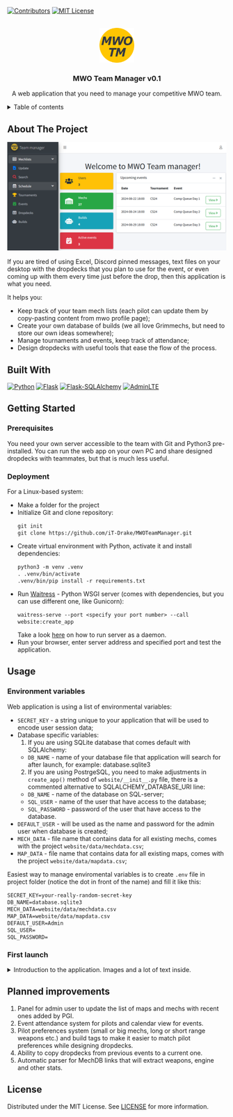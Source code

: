 <!-- PROJECT SHIELDS -->
[![Contributors][contributors-shield]][contributors-url]
[![MIT License][license-shield]][license-url]

<!-- PROJECT LOGO -->
<br />
<div align="center">
  <a href="https://github.com/iT-Drake/MWOTeamManager">
    <img src="doc/images/Logo.png" alt="Logo" width="80" height="80">
  </a>
  <h3 align="center">MWO Team Manager v0.1</h3>
  <p align="center">
    A web application that you need to manage your competitive MWO team.
  </p>
</div>

<details>
  <summary>Table of contents</summary>

- [About The Project](#about-the-project)
- [Built With](#built-with)
- [Getting Started](#getting-started)
  - [Prerequisites](#prerequisites)
  - [Deployment](#deployment)
- [Usage](#usage)
  - [Environment variables](#environment-variables)
  - [First launch](#first-launch)
- [Planned improvements](#planned-improvements)
- [License](#license)

</details>

<!-- ABOUT THE PROJECT -->
## About The Project

![Application](/doc/images/Application.png)

If you are tired of using Excel, Discord pinned messages, text files on your desktop with the dropdecks that you plan to use for the event, or even coming up with them every time just before the drop, then this application is what you need.

It helps you:
- Keep track of your team mech lists (each pilot can update them by copy-pasting content from mwo profile page);
- Create your own database of builds (we all love Grimmechs, but need to store our own ideas somewhere);
- Manage tournaments and events, keep track of attendance;
- Design dropdecks with useful tools that ease the flow of the process.

## Built With

[![Python][Python]][python-url]
[![Flask][Flask]][flask-url]
[![Flask-SQLAlchemy][Flask-SQLAlchemy]][flask-sqlalchemy-url]
[![AdminLTE][AdminLTE]][adminlte-url]

<!-- GETTING STARTED -->
## Getting Started

### Prerequisites

You need your own server accessible to the team with Git and Python3 pre-installed. You can run the web app on your own PC and share designed dropdecks with teammates, but that is much less useful.

### Deployment

For a Linux-based system:
- Make a folder for the project
- Initialize Git and clone repository:
  ```shell
  git init
  git clone https://github.com/iT-Drake/MWOTeamManager.git
  ```
- Create virtual environment with Python, activate it and install dependencies:
  ```shell
  python3 -m venv .venv
  . .venv/bin/activate
  .venv/bin/pip install -r requirements.txt
  ```
- Run [Waitress](https://docs.pylonsproject.org/projects/waitress/en/stable/) - Python WSGI server (comes with dependencies, but you can use different one, like Gunicorn):
  ```shell
  waitress-serve --port <specify your port number> --call website:create_app
  ```
  Take a look [here](/doc/Waitress.md) on how to run server as a daemon.
- Run your browser, enter server address and specified port and test the application.

<!-- USAGE EXAMPLES -->
## Usage

### Environment variables

Web application is using a list of environmental variables:
- `SECRET_KEY` - a string unique to your application that will be used to encode user session data;
- Database specific variables:
  1. If you are using SQLite database that comes default with SQLAlchemy:
    - `DB_NAME` - name of your database file that application will search for after launch, for example: database.sqlite3
  2. If you are using PostrgeSQL, you need to make adjustments in `create_app()` method of `website/__init__.py` file, there is a commented alternative to SQLALCHEMY_DATABASE_URI line:
    - `DB_NAME` - name of the database on SQL-server;
    - `SQL_USER` - name of the user that have access to the database;
    - `SQL_PASSWORD` - password of the user that have access to the database.
- `DEFAULT_USER` - will be used as the name and password for the admin user when database is created;
- `MECH_DATA` - file name that contains data for all existing mechs, comes with the project `website/data/mechdata.csv`;
- `MAP_DATA` - file name that contains data for all existing maps, comes with the project `website/data/mapdata.csv`;

Easiest way to manage enviromental variables is to create `.env` file in project folder (notice the dot in front of the name) and fill it like this:
```shell
SECRET_KEY=your-really-random-secret-key
DB_NAME=database.sqlite3
MECH_DATA=website/data/mechdata.csv
MAP_DATA=website/data/mapdata.csv
DEFAULT_USER=Admin
SQL_USER=
SQL_PASSWORD=
```

### First launch

<details>
  <summary>Introduction to the application. Images and a lot of text inside.</summary>

Open web app page in your browser. Log in with existing admin user or register a new one:

![Login](/doc/images/Login.png) ![Register](/doc/images/Register.png)

In-game-name will be used to represent user in dropdecks and mechlists.

After successful login press the button in top right corner of the screen and open your user profile:

![Login](/doc/images/Profile.png)

Here you can change your password if needed and specify a time zone in which events time will be displayed.

On the leftside menu you can find `Mechlists\Update` section. You can copy-paste there text from [MWO Profile](https://mwomercs.com/profile) page. It will be automatically parsed and your mechlist will be updated.

![Login](/doc/images/Mechlist.png)

Take a note that search field above the table let you enter a multiple column prompt like: "CLAN HERO 65 OMNI". It will search for every space-separated word in each column.

Create a tournament that your team is taking part in (it shouldn't be an official one, may be just "Summer scrims"). `Add` button will open a page for a new tournament.

![Login](/doc/images/Tournaments.png)

Add event in the same manner for existing tournament.

![Login](/doc/images/Events.png)

In the builds section you have filter buttons that can help you find the build you want. Take a note that only approved builds can be selected on dropdeck design page (marked with green).

![Login](/doc/images/Builds.png)

Now you are ready to make dropdecks. Application will message you if you left blank a field that is required to save data. Like event for a dropdeck, for example.

![Login](/doc/images/Dropdeck.png)

After you finallized your dropdecks, they will appear on event view page and you can send a link to your teammates.

![Login](/doc/images/EventView.png)

On event view page you can check if you managed to spread pilots between drops evenly, mech used not over tournament limit. Each pilot can filter dropdecks to see only the mechs that they playing. Build code could be copied to a clipboard and a link to MechDB opened in a separate tab.

</details>

<!-- Planned improvements -->
## Planned improvements

1. Panel for admin user to update the list of maps and mechs with recent ones added by PGI.
2. Event attendance system for pilots and calendar view for events.
3. Pilot preferences system (small or big mechs, long or short range weapons etc.) and build tags to make it easier to match pilot preferences while designing dropdecks.
4. Ability to copy dropdecks from previous events to a current one.
5. Automatic parser for MechDB links that will extract weapons, engine and other stats.

<!-- LICENSE -->
## License

Distributed under the MIT License. See [LICENSE](./LICENSE) for more information.

<!-- MARKDOWN LINKS & IMAGES -->

[contributors-shield]: https://img.shields.io/github/contributors/iT-Drake/MWOTeamManager.svg?style=for-the-badge
[contributors-url]: https://github.com/iT-Drake/MWOTeamManager/graphs/contributors

[license-shield]: https://img.shields.io/github/license/iT-Drake/MWOTeamManager.svg?style=for-the-badge
[license-url]: https://github.com/iT-Drake/MWOTeamManager/blob/main/LICENSE

[Python]: https://img.shields.io/badge/Python-blue?style=for-the-badge&logo=Python&logoColor=white
[python-url]: https://www.python.org

[Flask]: https://img.shields.io/badge/Flask-red?style=for-the-badge&logo=Flask&logoColor=white
[flask-url]: https://flask.palletsprojects.com/en/3.0.x

[Flask-SQLAlchemy]: https://img.shields.io/badge/SQLAlchemy-orange?style=for-the-badge&logo=SQLAlchemy&logoColor=white
[flask-sqlalchemy-url]: https://flask-sqlalchemy.palletsprojects.com/en/3.1.x

[AdminLTE]: https://img.shields.io/badge/AdminLTE-black?style=for-the-badge&logo=AdminLTE&logoColor=white
[adminlte-url]: https://adminlte.io
